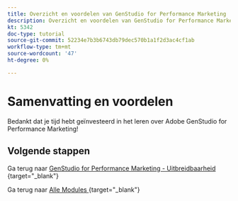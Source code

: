 ```yaml
---
title: Overzicht en voordelen van GenStudio for Performance Marketing
description: Overzicht en voordelen van GenStudio for Performance Marketing
kt: 5342
doc-type: tutorial
source-git-commit: 52234e7b3b6743db79dec570b1a1f2d3ac4cf1ab
workflow-type: tm+mt
source-wordcount: '47'
ht-degree: 0%

---
```


# Samenvatting en voordelen

Bedankt dat je tijd hebt geïnvesteerd in het leren over Adobe GenStudio for Performance Marketing!


## Volgende stappen

Ga terug naar [ GenStudio for Performance Marketing - Uitbreidbaarheid ](./genstudioext.md){target="_blank"}

Ga terug naar [ Alle Modules ](./../../../overview.md){target="_blank"}
